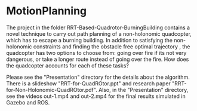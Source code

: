 # MotionPlanning
The project in the folder RRT-Based-Quadrotor-BurningBuilding contains a novel technique to carry out path planning of a non-holonomic quadcopter, which has to escape a burning building. In addition to satisfying the non-holonomic constraints and finding the obstacle free optimal trajectory , the quadcopter has two options to choose from: going over fire if its not very dangerous, or take a longer route instead of going over the fire. How does the quadcopter accounts for each of these tasks?  


Please see the "Presentation" directory for the details about the algorithm. There is a slideshow "RRT-for-QuadROtor.ppt" and research paper "RRT-for-Non-Holonomic-QuadROtor.pdf". Also, in the "Presentation" directory, see the videos out-1.mp4 and out-2.mp4 for the final results simulated in Gazebo and ROS.
